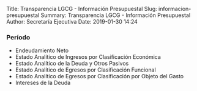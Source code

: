 Title: Transparencia LGCG - Información Presupuestal
Slug: informacion-presupuestal
Summary: Transparencia LGCG - Información Presupuestal
Author: Secretaría Ejecutiva
Date: 2019-01-30 14:24


### Período

* Endeudamiento Neto
* Estado Analítico de Ingresos por Clasificación Económica
* Estado Analítico de la Deuda y Otros Pasivos
* Estado Analítico de Egresos por Clasificación Funcional
* Estado Analítico de Egresos por Clasificación por Objeto del Gasto
* Intereses de la Deuda

